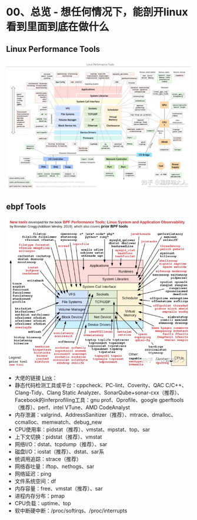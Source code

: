 # 00、总览 - 想任何情况下，能剖开linux看到里面到底在做什么

## Linux Performance Tools
![Linux Performance Tools](.assets\v2-22400eb0948e28e986ee3a6d9fa5b588_r.jpg)


## ebpf Tools
![Linux Performance Tools](.assets\v2-9d70261114d9a29d55d152e265299108_720w.webp)


- 大佬的链接 [Link](https://www.brendangregg.com/linuxperf.html)：
- 静态代码检测工具或平台：cppcheck、PC-lint、Coverity、QAC C/C++、Clang-Tidy、Clang Static Analyzer、SonarQube+sonar-cxx（推荐）、Facebook的inferprofiling工具：gnu prof、Oprofile、google gperftools（推荐）、perf、intel VTune、AMD CodeAnalyst
- 内存泄漏：valgrind、AddressSanitizer（推荐）、mtrace、dmalloc、ccmalloc、memwatch、debug_new
- CPU使用率：pidstat（推荐）、vmstat、mpstat、top、sar
- 上下文切换：pidstat（推荐）、vmstat
- 网络I/O：dstat、tcpdump（推荐）、sar
- 磁盘I/O：iostat（推荐）、dstat、sar系
- 统调用追踪：strace（推荐）
- 网络吞吐量：iftop、nethogs、sar
- 网络延迟：ping
- 文件系统空间：df
- 内存容量：free、vmstat（推荐）、sar
- 进程内存分布：pmap
- CPU负载：uptime、top
- 软中断硬中断：/proc/softirqs、/proc/interrupts